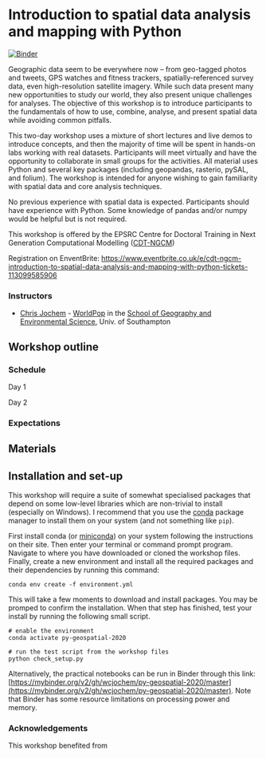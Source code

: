 # Introduction to spatial data analysis and mapping with Python

[![Binder](https://mybinder.org/badge_logo.svg)](https://mybinder.org/v2/gh/wcjochem/py-geospatial-2020/master)

Geographic data seem to be everywhere now – from geo-tagged photos and tweets, GPS watches and fitness trackers, spatially-referenced survey data, even high-resolution satellite imagery. While such data present many new opportunities to study our world, they also present unique challenges for analyses. The objective of this workshop is to introduce participants to the fundamentals of how to use, combine, analyse, and present spatial data while avoiding common pitfalls.

This two-day workshop uses a mixture of short lectures and live demos to introduce concepts, and then the majority of time will be spent in hands-on labs working with real datasets. Participants will meet virtually and have the opportunity to collaborate in small groups for the activities. All material uses Python and several key packages (including geopandas, rasterio, pySAL, and folium). The workshop is intended for anyone wishing to gain familiarity with spatial data and core analysis techniques.

No previous experience with spatial data is expected. Participants should have experience with Python. Some knowledge of pandas and/or numpy would be helpful but is not required. 

This workshop is offered by the EPSRC Centre for Doctoral Training in Next Generation Computational Modelling ([CDT-NGCM](http://www.ngcm.soton.ac.uk/))

Registration on EnventBrite: https://www.eventbrite.co.uk/e/cdt-ngcm-introduction-to-spatial-data-analysis-and-mapping-with-python-tickets-113099585906

### Instructors
* [Chris Jochem](https://www.wcjochem.com) - [WorldPop](https://www.worldpop.org) in the [School of Geography and Environmental Science](https://www.southampton.ac.uk/geography), Univ. of Southampton


## Workshop outline

### Schedule
Day 1

Day 2

### Expectations

## Materials


## Installation and set-up
This workshop will require a suite of somewhat specialised packages that depend on some low-level libraries which are non-trivial to install (especially on Windows). I recommend that you use the [conda](https://docs.conda.io/projects/conda/en/latest/index.html) package manager to install them on your system (and not something like `pip`).

First install conda (or [miniconda](https://docs.conda.io/en/latest/miniconda.html)) on your system following the instructions on their site. Then enter your terminal or command prompt program. Navigate to where you have downloaded or cloned the workshop files. Finally, create a new environment and install all the required packages and their dependencies by running this command:

```
conda env create -f environment.yml 
```

This will take a few moments to download and install packages. You may be promped to confirm the installation. When that step has finished, test your install by running the following small script.

```
# enable the environment
conda activate py-geospatial-2020

# run the test script from the workshop files
python check_setup.py
```

Alternatively, the practical notebooks can be run in Binder through this link: [https://mybinder.org/v2/gh/wcjochem/py-geospatial-2020/master](https://mybinder.org/v2/gh/wcjochem/py-geospatial-2020/master). Note that Binder has some resource limitations on processing power and memory.

### Acknowledgements
This workshop benefited from 


